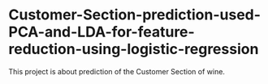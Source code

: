 # Customer-Section-prediction-used-PCA-and-LDA-for-feature-reduction-using-logistic-regression
This project  is about prediction of the Customer Section of wine.
